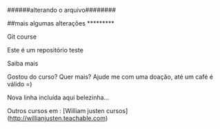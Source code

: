 ######alterando o arquivo########

##mais algumas alterações *********

Git course

Este é um repositório teste

Saiba mais

Gostou do curso? Quer mais? Ajude me com uma doação, até um café é válido =)

Nova linha incluída aqui belezinha...

Outros cursos em : [William justen cursos] (http://willianjusten.teachable.com)
